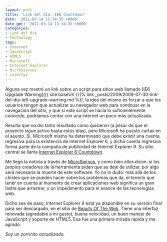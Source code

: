 ```yaml
---
layout: post
title: 'Link del día: IE6 Countdown'
date: '2011-03-14 11:34:35 +0000'
date_gmt: '2011-03-14 13:34:35 +0000'
categories:
- Link del día
- Technology
tags:
- internet
- JavaScript
- HTML5
- Microsoft
- Internet Explorer
- MicroSiervos
- interfaz
---
```


Alguna vez mostré un link sobre un script para sitios web llamado [IE6 Upgrade Warning]({{ site.baseUrl }}{% link _posts/2009/2009-07-30-link-del-dia-ie6-upgrade-warning.md %}), la idea del mismo es forzar a que los usuarios tengan que actualizar su navegador web para continuar en la navegación del sitio, y que si este script se hacía lo suficientemente conocido, podríamos contar con una internet un poco más actualizada.

Resulta que no dio tanto resultado como quisieron (a pesar de que el proyecto sigue activo hasta estos días), pero Microsoft ha puesto cartas en el asunto. Sí, Microsoft mismo ha determinado que debe existir una cuenta regresiva para la existencia de Internet Explorer 6, y dicha cuenta regresiva forma parte de la campaña de publicidad de Internet Explorer 9. Su sitio central se llama [Internet Explorer 6 Countdown](http://www.ie6countdown.com/).

Me llegó la noticia a través de [MicroSiervos](http://www.microsiervos.com/archivo/ordenadores/internet-explorer-6-debe-morir.html), y como bien ellos dicen: si los propios creadores de la herramienta piden que se deje de utilizar, por algo será necesaria la muerte de este software. Yo no lo dudo: más allá de los chistes que se pueden hacer sobre los problemas que da, el tenerlo que tener en cuenta al momento de crear aplicaciones web significa un gran lastre que arrastrar, y un impedimento para el avance de las tecnologías web.

Dicho sea de paso, Internet Explorer 9 está ya disponible en su versión final para ser descargado, en el sitio de [Beauty Of The Web](http://www.beautyoftheweb.com/). Tiene una interfaz renovada (agradable a mi gusto), buena velocidad, un buen manejo de JavaScript y soporte de HTML5. Esa fue una primera mirada rápida y me agradó.

_Soy un zorrinito actualizado._
